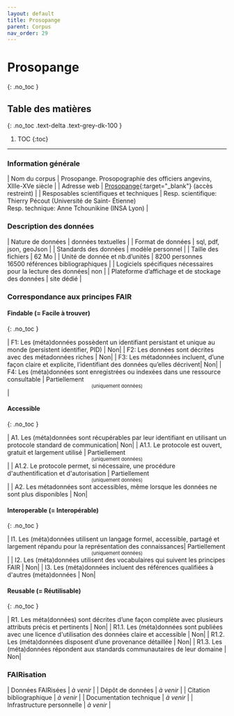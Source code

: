 ```yaml
---
layout: default
title: Prosopange
parent: Corpus
nav_order: 29
---
```


# Prosopange
{: .no_toc }

## Table des matières
{: .no_toc .text-delta .text-grey-dk-100 }

1. TOC
{:toc}

---

### Information générale

| <span class="corpus-table-header-left">Nom du corpus</span>                           | Prosopange. Prosopographie des officiers angevins, XIIIe-XVe siècle          |
| <span class="corpus-table-header-left">Adresse web</span>                             | [Prosopange](http://base.angevine-europe.huma-num.fr/prosopange){:target="_blank"} (accès restreint) |
| <span class="corpus-table-header-left">Resposables scientifiques et techniques</span> | Resp. scientifique: Thierry Pécout (Université de Saint- Étienne)<br/>Resp. technique: Anne Tchounikine (INSA Lyon) |

### Description des données

| <span class="corpus-table-header-left">Nature de données</span>                                            | données textuelles |
| <span class="corpus-table-header-left">Format de données</span>                                            | sql, pdf, json, geoJson  |
| <span class="corpus-table-header-left">Standards des données</span>                                        | modèle personnel |
| <span class="corpus-table-header-left">Taille des fichiers</span>                                          | 62 Mo          |
| <span class="corpus-table-header-left">Unité de donnée et nb.d’unités</span>                               | 8200 personnes <br/> 16500 références bibliographiques |
| <span class="corpus-table-header-left">Logiciels spécifiques nécessaires pour la lecture des données</span>| non           |
| <span class="corpus-table-header-left">Plateforme d’affichage et de stockage des données</span>            | site dédié           |

### Correspondance aux principes FAIR

#### Findable (= Facile à trouver)
{: .no_toc }

| F1: Les (méta)données possèdent un identifiant persistant et unique au monde (persistent identifier, PID)	 | <span class="overview-table-no">Non</span>|
| F2: Les données sont décrites avec des métadonnées riches													 | <span class="overview-table-no">Non</span>|
| F3: Les métadonnées incluent, d’une façon claire et explicite, l’identifiant des données qu’elles décrivent| <span class="overview-table-no">Non</span>|
| F4: Les (méta)données sont enregistrées ou indexées dans une ressource consultable						  | <span class="overview-table-partially">Partiellement</span> <span style="font-size: 11px; text-align: center; display: block;">(uniquement données)</span> |

#### Accessible
{: .no_toc }

| A1. Les (méta)données sont récupérables par leur identifiant en utilisant un protocole standard de communication| <span class="overview-table-no">Non</span>|
| A1.1. Le protocole est ouvert, gratuit et largement utilisé													   | <span class="overview-table-partially">Partiellement</span> <span style="font-size: 11px; text-align: center; display: block;">(uniquement données)</span> |
| A1.2. Le protocole permet, si nécessaire, une procédure d'authentification et d'autorisation					   | <span class="overview-table-partially">Partiellement</span> <span style="font-size: 11px; text-align: center; display: block;">(uniquement données)</span> |
| A2. Les métadonnées sont accessibles, même lorsque les données ne sont plus disponibles						  | <span class="overview-table-no">Non</span>|

#### Interoperable (= Interopérable)
{: .no_toc }

| I1. Les (méta)données utilisent un langage formel, accessible, partagé et largement répandu pour la représentation des connaissances| <span class="overview-table-partially">Partiellement</span> <span style="font-size: 11px; text-align: center; display: block;">(uniquement données)</span> |
| I2. Les (méta)données utilisent des vocabulaires qui suivent les principes FAIR 													  | <span class="overview-table-no">Non</span>|
| I3. Les (méta)données incluent des références qualifiées à d'autres (méta)données 												  | <span class="overview-table-no">Non</span>|

#### Reusable (= Réutilisable)
{: .no_toc }

| R1. Les méta(données) sont décrites d’une façon complète avec plusieurs attributs précis et pertinents	| <span class="overview-table-no">Non</span>|
| R1.1. Les (méta)données sont publiées avec une licence d'utilisation des données claire et accessible 	| <span class="overview-table-no">Non</span>|
| R1.2. Les (méta)données disposent d’une provenance détaillée												| <span class="overview-table-no">Non</span>|
| R1.3. Les (méta)données répondent aux standards communautaires de leur domaine							| <span class="overview-table-no">Non</span>|

### FAIRisation

| <span class="corpus-table-header-left">Données FAIRisées</span>        	 | _à venir_  |
| <span class="corpus-table-header-left">Dépôt de données</span>         	 | _à venir_  |
| <span class="corpus-table-header-left">Citation bibliographique</span>  	 | _à venir_  |
| <span class="corpus-table-header-left">Documentation technique</span>   	 | _à venir_  |
| <span class="corpus-table-header-left">Infrastructure personnelle</span>   | _à venir_  |
